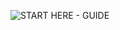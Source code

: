 ![START HERE - GUIDE](https://user-images.githubusercontent.com/62249149/214352972-ae43a185-8af2-4ecf-943d-87f6bcdd5a54.png)

